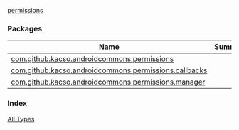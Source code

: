 [permissions](.)

### Packages

| Name | Summary |
|---|---|
| [com.github.kacso.androidcommons.permissions](com.github.kacso.androidcommons.permissions/index.md) |  |
| [com.github.kacso.androidcommons.permissions.callbacks](com.github.kacso.androidcommons.permissions.callbacks/index.md) |  |
| [com.github.kacso.androidcommons.permissions.manager](com.github.kacso.androidcommons.permissions.manager/index.md) |  |

### Index

[All Types](alltypes/index.md)